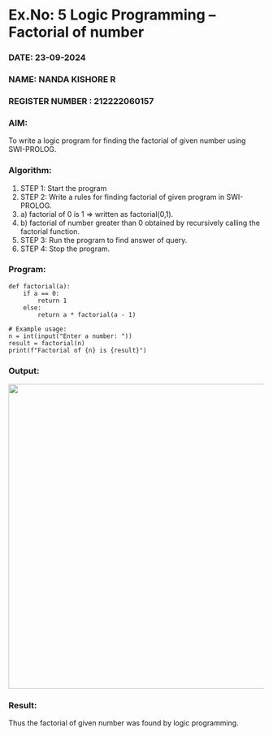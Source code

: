 # Ex.No: 5   Logic Programming – Factorial of number   
### DATE: 23-09-2024
### NAME: NANDA KISHORE R
### REGISTER NUMBER : 212222060157
### AIM: 
To  write  a logic program for finding the factorial of given number using SWI-PROLOG. 
### Algorithm:
1. STEP 1: Start the program
2. STEP 2:  Write a rules for finding factorial of given program in SWI-PROLOG.
3.   a)	factorial of 0 is 1 => written as factorial(0,1).
4.   b)	factorial of number greater than 0 obtained by recursively calling the factorial    function.
5. STEP 3: Run the program  to find answer of  query.
6. STEP 4: Stop the program.

### Program:
```
def factorial(a):
    if a == 0:
        return 1
    else:
        return a * factorial(a - 1)

# Example usage:
n = int(input("Enter a number: "))
result = factorial(n)
print(f"Factorial of {n} is {result}")
```


### Output:

<img src = "https://github.com/user-attachments/assets/bbbabf36-c815-4b25-98fb-2ccd7ce733a8" width="600">

### Result:
Thus the factorial of given number was found by logic programming. 
